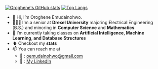 [![Oroghene's GitHub stats](https://github-readme-stats.vercel.app/api?username=oroghene)](https://github.com/anuraghazra/github-readme-stats)
[![Top Langs](https://github-readme-stats.vercel.app/api/top-langs/?username=oroghene)](https://github.com/anuraghazra/github-readme-stats)
- 👋 Hi, I’m Oroghene Emudainohwo.
- 👨🏿‍🎓 I'm a senior at **Drexel University** majoring Electrical Engineering (B.S.) and minoring in **Computer Science** and **Mathematics**
- 🌱 I’m currently taking classes on **Artificial Intelligence, Machine Learning, and Database Structures**
- ⬆️ Checkout my **stats**
- 📫 You can reach me at
  - 📧 : [oemudainohwo@gmail.com](mailto:oemudainohwo@gmail.com?subject=Reaching%20Out%20From%20Github)
  - 💼 : [My LinkedIn](https://www.linkedin.com/in/oroghene/)

<!---
oroghene-emudainohwo/oroghene-emudainohwo is a ✨ special ✨ repository because its `README.md` (this file) appears on your GitHub profile.
You can click the Preview link to take a look at your changes.
--->
